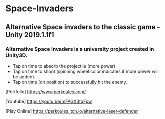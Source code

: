 # Space-Invaders
## Alternative Space invaders to the classic game - Unity 2019.1.1f1


### Alternative Space Invaders is a university project created in Unity3D. 

* Tap on time to absorb the projectile (more power)
* Tap on time to shoot (spinning wheel color indicates if more power will be added).
* Tap on time (on position) to successfully hit the enemy.



[Portfolio] https://www.perkoules.com/

[Youtube] https://youtu.be/mFAGX3tqFpw

[Play Online] https://perkoules.itch.io/alternative-laser-defender
